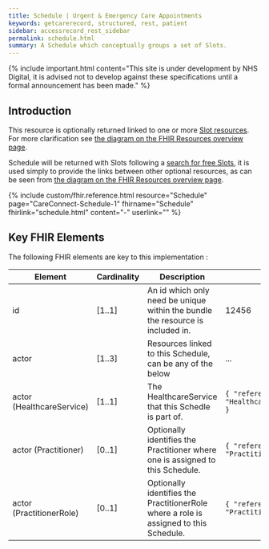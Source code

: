 ```yaml
---
title: Schedule | Urgent & Emergency Care Appointments
keywords: getcarerecord, structured, rest, patient
sidebar: accessrecord_rest_sidebar
permalink: schedule.html
summary: A Schedule which conceptually groups a set of Slots.
---
```


{% include important.html content="This site is under development by NHS Digital, it is advised not to develop against these specifications until a formal announcement has been made." %}

## Introduction ##
This resource is optionally returned linked to one or more <a href='slot.html'>Slot resources</a>. For more clarification see <a href='resources_overview.html#urgent--emergency-care-appointments-apis'>the diagram on the FHIR Resources overview page</a>.

Schedule will be returned with Slots following a <a href='search_free_slots.html'>search for free Slots</a>, it is used simply to provide the links between other optional resources, as can be seen from <a href='resources_overview.html#urgent--emergency-care-appointments-apis'>the diagram on the FHIR Resources overview page</a>.

{% include custom/fhir.reference.html resource="Schedule" page="CareConnect-Schedule-1" fhirname="Schedule" fhirlink="schedule.html" content="-" userlink="" %}

## Key FHIR Elements ##

The following FHIR elements are key to this implementation :

| Element | Cardinality | Description | Example(s) |
| --- | --- | --- | --- |
| id | [1..1] | An id which only need be unique within the bundle the resource is included in. | 12456 |
| actor | [1..3] | Resources linked to this Schedule, can be any of the below | ... |
| actor (HealthcareService) | [1..1] | The HealthcareService that this Schedle is part of. | `{ "reference": "HealthcareService/1231231234" }` |
| actor (Practitioner) | [0..1] | Optionally identifies the Practitioner where one is assigned to this Schedule. | `{ "reference": "Practitioner/1231231234" }` |
| actor (PractitionerRole) | [0..1] | Optionally identifies the PractitionerRole where a role is assigned to this Schedule. | `{ "reference": "PractitionerRole/767676767" }` |